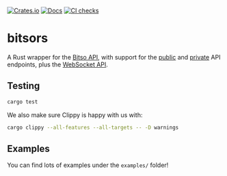 [![Crates.io](https://img.shields.io/crates/v/bitsors.svg)](https://crates.io/crates/bitsors)
[![Docs](https://docs.rs/bitsors/badge.svg)](https://docs.rs/bitsors)
[![CI checks](https://github.com/arturomf94/bitsors/workflows/CI%20checks/badge.svg)](https://github.com/arturomf94/bitsors/actions?query=workflow%3A%22CI+checks%22)

# bitsors
A Rust wrapper for the [Bitso API](https://bitso.com/api_info/), with support for the [public](https://bitso.com/api_info#public-rest-api) and [private](https://bitso.com/api_info#private-rest-api) API endpoints, plus the [WebSocket API](https://bitso.com/api_info#websocket-api).



## Testing

```bash
cargo test
```

We also make sure Clippy is happy with us with: 

```bash
cargo clippy --all-features --all-targets -- -D warnings
```

## Examples

You can find lots of examples under the `examples/` folder!

